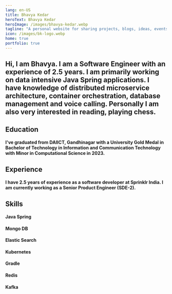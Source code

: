 ```yaml
---
lang: en-US
title: Bhavya Kedar
heroText: Bhavya Kedar
heroImage: /images/bhavya-kedar.webp
tagline: "A personal website for sharing projects, blogs, ideas, events and network."
icon: /images/bk-logo.webp
home: true
portfolio: true
---
```



## Hi, I am Bhavya. I am a Software Engineer with an experience of 2.5 years. I am primarily working on data intensive Java Spring applications. I have knowledge of distributed microservice architecture, container orchestration, database management and voice calling. Personally I am also very interested in reading, playing chess. 

## Education 
#### I've graduated from DAIICT, Gandhinagar with a University Gold Medal in Bachelor of Technology in Information and Communication Technology with Minor in Computational Science in 2023.  

## Experience
#### I have 2.5 years of experience as a software developer at Sprinklr India. I am currently working as a Senior Product Engineer (SDE-2).

## Skills
#### Java Spring
#### Mongo DB
#### Elastic Search        
#### Kubernetes
#### Gradle                 
#### Redis
#### Kafka                  
